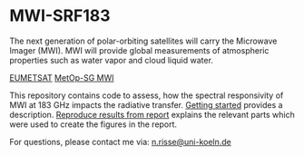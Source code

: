 # MWI-SRF183
The next generation of polar-orbiting satellites will carry the Microwave
Imager (MWI). MWI will provide global measurements of atmospheric properties 
such as water vapor and cloud liquid water.

[EUMETSAT](https://www.eumetsat.int/) 
[MetOp-SG MWI](https://www.eumetsat.int/eps-sg-microwave-imager) 

This repository contains code to assess, how the spectral responsivity of MWI
at 183 GHz impacts the radiative transfer. [Getting started](docs/usage.md) 
provides a description. [Reproduce results from report](docs/reproduce_plots.md) 
explains the relevant parts which were used to create the figures in the report.

For questions, please contact me via: n.risse@uni-koeln.de
